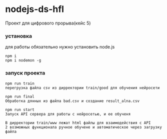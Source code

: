 # nodejs-ds-hfl
Проект для цифрового прорыва(кейс 5)

### установка

для работы обязательно нужно установить node.js

    npm i
    npm i nodemon -g
    
### запуск проекта

    npm run train
    перегрузка файла csv из дирректории train/good для обучения нейросети  
    
    npm run final
    Обработка дянных из файла bad.csv и создание result_alna.csv
    
    npm run start
    Запуск API сервера для работы с нейросетью, и ее обученя
    
    В дирректории train/www лежат html файлы для взаимодействия с API
    2 возможных функционала ручное обучене и автоматическое через загрузку файла
    
